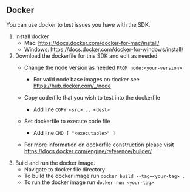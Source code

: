 ## Docker
You can use docker to test issues you have with the SDK.

1. Install docker
    - Mac: https://docs.docker.com/docker-for-mac/install/ 
    - Windows: https://docs.docker.com/docker-for-windows/install/
1. Download the dockerfile for this SDK and edit as needed.
    - Change the node version as needed `FROM node:<your-version>`
        - For valid node base images on docker see https://hub.docker.com/_/node 
    - Copy code/file that you wish to test into the dockerfile 
        - Add line `COPY <src>... <dest>`
    - Set dockerfile to execute code file 
        - Add line `CMD [ "<executable>" ]`

    - For more information on dockerfile construction please visit https://docs.docker.com/engine/reference/builder/
1. Build and run the docker image.
    - Navigate to docker file directory
    - To build the docker image run `docker build --tag=<your-tag> .`
    - To run the docker image run `docker run <your-tag>`
